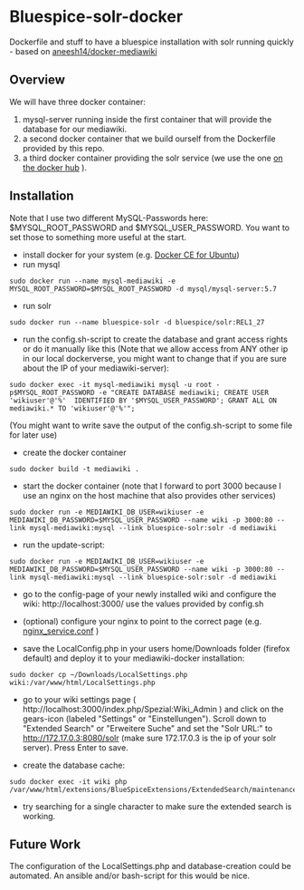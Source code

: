 # Bluespice-solr-docker
Dockerfile and stuff to have a bluespice installation with solr running quickly - based on [aneesh14/docker-mediawiki](https://hub.docker.com/r/aneesh14/docker-mediawiki/)

Overview
--------
We will have three docker container:

1. mysql-server running inside the first container that will provide the database for our mediawiki.
1. a second docker container that we build ourself from the Dockerfile provided by this repo.
1. a third docker container providing the solr service (we use the one [on the docker hub](https://hub.docker.com/r/bluespice/solr/) ).

Installation
------------
Note that I use two different MySQL-Passwords here: $MYSQL_ROOT_PASSWORD and $MYSQL_USER_PASSWORD. You want to set those to something more useful at the start.

- install docker for your system (e.g. [Docker CE for Ubuntu](https://docs.docker.com/engine/installation/linux/docker-ce/ubuntu/))
- run mysql 
```
sudo docker run --name mysql-mediawiki -e MYSQL_ROOT_PASSWORD=$MYSQL_ROOT_PASSWORD -d mysql/mysql-server:5.7
```
- run solr
```
sudo docker run --name bluespice-solr -d bluespice/solr:REL1_27
```
- run the config.sh-script to create the database and grant access rights or do it manually like this (Note that we allow access from ANY other ip in our local dockerverse, you might want to change that if you are sure about the IP of your mediawiki-server):
```
sudo docker exec -it mysql-mediawiki mysql -u root -p$MYSQL_ROOT_PASSWORD -e "CREATE DATABASE mediawiki; CREATE USER 'wikiuser'@'%'  IDENTIFIED BY '$MYSQL_USER_PASSWORD'; GRANT ALL ON mediawiki.* TO 'wikiuser'@'%'";
```
(You might want to write save the output of the config.sh-script to some file for later use)

- create the docker container
```
sudo docker build -t mediawiki .
```
- start the docker container (note that I forward to port 3000 because I use an nginx on the host machine that also provides other services)
```
sudo docker run -e MEDIAWIKI_DB_USER=wikiuser -e MEDIAWIKI_DB_PASSWORD=$MYSQL_USER_PASSWORD --name wiki -p 3000:80 --link mysql-mediawiki:mysql --link bluespice-solr:solr -d mediawiki
```
- run the update-script:
```
sudo docker run -e MEDIAWIKI_DB_USER=wikiuser -e MEDIAWIKI_DB_PASSWORD=$MYSQL_USER_PASSWORD --name wiki -p 3000:80 --link mysql-mediawiki:mysql --link bluespice-solr:solr -d mediawiki
```
- go to the config-page of your newly installed wiki and configure the wiki: http://localhost:3000/ use the values provided by config.sh

- (optional) configure your nginx to point to the correct page (e.g. [nginx_service.conf](https://gist.github.com/brean/e150a6ba3fa193e5fe6eb29f2f4d3046) )

- save the LocalConfig.php in your users home/Downloads folder (firefox default) and deploy it to your mediawiki-docker installation:

```
sudo docker cp ~/Downloads/LocalSettings.php wiki:/var/www/html/LocalSettings.php
```
- go to your wiki settings page ( http://localhost:3000/index.php/Spezial:Wiki_Admin ) and click on the gears-icon (labeled "Settings" or "Einstellungen"). Scroll down to "Extended Search" or "Erweitere Suche" and set the "Solr URL:" to http://172.17.0.3:8080/solr (make sure 172.17.0.3 is the ip of your solr server). Press Enter to save.

- create the database cache:
```
sudo docker exec -it wiki php /var/www/html/extensions/BlueSpiceExtensions/ExtendedSearch/maintenance/searchUpdate.php
```

- try searching for a single character to make sure the extended search is working.

Future Work
-----------
The configuration of the LocalSettings.php and database-creation could be automated.
An ansible and/or bash-script for this would be nice.

